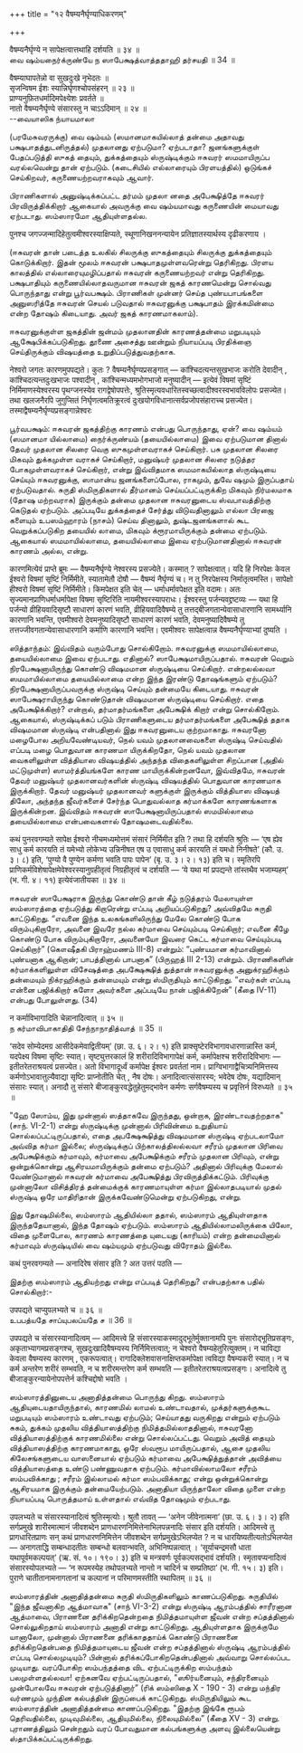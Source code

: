 +++
title = "१२ वैषम्यनैर्घृण्याधिकरणम्"

+++

वैषम्यनैर्घृण्ये न सापेक्षत्वात्तथाहि दर्शयति ॥ ३४ ॥  
வை ஷம்யநைர்க்ருண்யே ந ஸாபேக்ஷத்வாத்ததாஹி தர்சயதி ॥ 34 ॥

वैषम्याघापतेन्नो वा सुखदुःखे नृभेदतः ॥  
सृजन्विषम ईशः स्यान्निर्घृणश्चोपसंहरन् ॥ २३ ॥  
प्राण्यनुफ़ितधर्मादिमपेक्ष्येशः प्रवर्तते ॥  
नातो वैषम्यनैर्घृण्ये संसारस्तु न चाऽऽदिमान् ॥ २४ ॥  
--வையாஸிக ந்யாயமாலா

(பரமேசுவரருக்கு) வை ஷம்யம் (ஸமானமாகயில்லாத் தன்மை அதாவது
பக்ஷபாதத்துடனிருத்தல்) முதலானது ஏற்படுமா? ஏற்படாதா? ஜனங்களுக்குள்
பேதப்படுத்தி ஸுகத் தையும், துக்கத்தையும் ஸ்ருஷ்டிக்கும் ஈசுவரர்
ஸமமாயிருப்ப வரல்லவென்று தான் ஏற்படும். (கடைசியில் எல்லாரையும்
பிரளயத்தில்) ஒடுங்கச் செய்கிறவர், கருணையற்றவராகவும் ஆவார்.

பிராணிகளால் அனுஷ்டிக்கப்பட்ட தர்மம் முதலா னதை அபேக்ஷித்தே ஈசுவரர்
பிரவிருத்திக்கிறார் ஆகையால் அவருக்கு வை ஷம்யமாவது கருணையின் மையாவது
ஏற்படாது. ஸம்ஸாரமோ ஆதியுள்ளதல்ல.

पुनश्च जगज्जन्मादिहेतुत्वमीश्वरस्याक्षिप्यते, स्थूणानिखननन्यायेन
प्रतिज्ञातस्यार्थस्य दृढीकरणाय ।

(ஈசுவரன் தான் படைத்த உலகில் சிலருக்கு ஸுகத்தையும் சிலருக்கு
துக்கத்தையும் கொடுக்கிறார். இதன் மூலம் ஈசுவரன் பக்ஷபாதமுள்ளவரென்று
தெரிகிறது. பிரளய காலத்தில் எல்லாரையுமழிப்பதால் ஈசுவரன் கருணையற்றவர்
என்று தெரிகிறது. பக்ஷபாதியும் கருணையில்லாதவருமான ஈசுவரன் ஜகத் காரணமென்று
சொல்வது பொருந்தாது என்று பூர்வபக்ஷம். பிராணிகள் முன்னர் செய்த
புண்யபாபங்களை அனுஸரித்தே ஈசுவரன் செயல் படுவதால் ஈசுவரனுக்கு பக்ஷபாதம்
இரக்கமின்மை என்ற தோஷம் கிடையாது. அவர் ஜகத் காரணமாகலாம்).

ஈசுவரனுக்குள்ள ஜகத்தின் ஜன்மம் முதலானதின் காரணத்தன்மை மறுபடியும்
ஆக்ஷேபிக்கப்படுகிறது. தூணை அசைத்து ஊன்றும் நியாயப்படி பிரதிக்ஞை
செய்திருக்கும் விஷயத்தை உறுதிப்படுத்துவதற்காக.

नेश्वरो जगतः कारणमुपपद्यते। कुतः ? वैषम्यनैर्घृण्यप्रसङ्गात् —
कांश्चिदत्यन्तसुखभाजः करोति देवादीन् , कांश्चिदत्यन्तदुःखभाजः पश्वादीन्
, कांश्चिन्मध्यमभोगभाजो मनुष्यादीन् — इत्येवं विषमां सृष्टिं
निर्मिमाणस्येश्वरस्य पृथग्जनस्येव रागद्वेषोपपत्तेः,
श्रुतिस्मृत्यवधारितस्वच्छत्वादीश्वरस्वभावविलोपः प्रसज्येत। तथा खलजनैरपि
जुगुप्सितं निर्घृणत्वमतिक्रूरत्वं दुःखयोगविधानात्सर्वप्रजोपसंहाराच्च
प्रसज्येत। तस्माद्वैषम्यनैर्घृण्यप्रसङ्गान्नेश्वरः

பூர்வபக்ஷம்: ஈசுவரன் ஜகத்திற்கு காரணம் என்பது பொருந்தாது, ஏன்? வை ஷம்யம்
(ஸமானமா யில்லாமை) நைர்க்ருண்யம் (தயையில்லாமை) இவை ஏற்படுமான தினால் தேவர்
முதலான சிலரை வெகு ஸுகமுள்ளவராகச் செய்கிறார். பசு முதலான சிலரை மிகவும்
துக்கமுள்ள வராகச் செய்கிறார், மனுஷ்யர் முதலான சிலரை நடுத்தர
போகமுள்ளவராகச் செய்கிறார், என்று இவ்விதமாக ஸமமாகயில்லாத ஸ்ருஷ்டியை
செய்யும் ஈசுவரனுக்கு, ஸாமான்ய ஜனங்களைப்போல, ராகமும், துவே ஷமும்
இருப்பதாய் ஏற்படுவதால். சுருதி ஸ்மிருதிகளால் தீர்மானம்
செய்யப்பட்டிருக்கிற மிகவும் நிர்மலமாக (தோஷ மற்றவராக) இருக்கும் தன்மை
முதலான ஈசுவரனுடைய ஸ்வபாவத்திற்கு கெடுதல் ஏற்படும். அப்படியே துக்கத்தைச்
சேர்த்து விடுவதினாலும் எல்லா பிரஜை களையும் உபஸம்ஹாரம் (நாசம்) செய்வ
தினாலும், துஷ்டஜனங்களால் கூட வெறுக்கப்படுகிற தயையில் லாமை, மிகவும்
க்ரூரமாயிருக்கும் தன்மை ஏற்படும். ஆகையால் ஸமமாயில்லாமை, தயையில்லாமை இவை
ஏற்படுமானதினால் ஈசுவரன் காரணம் அல்ல, என்று.

कारणमित्येवं प्राप्ते ब्रूमः — वैषम्यनैर्घृण्ये नेश्वरस्य प्रसज्येते।
कस्मात् ? सापेक्षत्वात्। यदि हि निरपेक्षः केवल ईश्वरो विषमां सृष्टिं
निर्मिमीते, स्यातामेतौ दोषौ — वैषम्यं नैर्घृण्यं च। न तु निरपेक्षस्य
निर्मातृत्वमस्ति। सापेक्षो हीश्वरो विषमां सृष्टिं निर्मिमीते।
किमपेक्षत इति चेत् — धर्माधर्मावपेक्षत इति वदामः। अतः
सृज्यमानप्राणिधर्माधर्मापेक्षा विषमा सृष्टिरिति नायमीश्वरस्यापराधः।
ईश्वरस्तु पर्जन्यवद्द्रष्टव्यः — यथा हि पर्जन्यो व्रीहियवादिसृष्टौ
साधारणं कारणं भवति, व्रीहियवादिवैषम्ये तु तत्तद्बीजगतान्येवासाधारणानि
सामर्थ्यानि कारणानि भवन्ति, एवमीश्वरो देवमनुष्यादिसृष्टौ साधारणं कारणं
भवति, देवमनुष्यादिवैषम्ये तु तत्तज्जीवगतान्येवासाधारणानि कर्माणि कारणानि
भवन्ति। एवमीश्वरः सापेक्षत्वान्न वैषम्यनैर्घृण्याभ्यां दुष्यति ।

ஸித்தாந்தம்: இவ்விதம் வரும்போது சொல்கிறோம். ஈசுவரனுக்கு ஸமமாயில்லாமை,
தயையில்லாமை இவை ஏற்படாது. எதினால்? ஸாபேக்ஷமாயிருப்பதால். ஈசுவரன் வெறும்
நிரபேக்ஷனாயிருந்து கொண்டு விஷமமான ஸ்ருஷ்டியை செய்கிறார். என்றலல்லவா
ஸமமாயில்லாமை தயையில்லாமை என்ற இந்த இரண்டு தோஷங்களும் ஏற்படும்?
நிரபேக்ஷனாயிருப்பவருக்கு ஸ்ருஷ்டி செய்யும் தன்மையே கிடையாது. ஈசுவரன்
ஸாபேக்ஷராயிருந்து கொண்டுதான் விஷமமான ஸ்ருஷ்டியை செய்கிறார். எதை
அபேக்ஷிக்கிறார்? என்றால், தர்மாதர்மங்களை அபேக்ஷிக் கிறார் என்று
சொல்கிறோம். ஆகையால், ஸ்ருஷ்டிக்கப் படும் பிராணிகளுடைய தர்மாதர்மங்களை
அபேக்ஷித் ததாக விஷமமான ஸ்ருஷ்டி என்பதினால் இது ஈசுவரனுடைய குற்றமாகாது.
ஈசுவரனோ மழைபோல அறியவேண்டியவர், நெல் யவம் முதலானவைகளை ஸ்ருஷ்டி செய்வதில்
எப்படி மழை பொதுவான காரணமா யிருக்கிறதோ, நெல் யவம் முதலான வைகளிலுள்ள
வித்தியாஸ விஷயத்தில் அந்தந்த விதைகளிலுள்ள சிறப்பான (அதில் மட்டுமுள்ள)
ஸாமர்த்தியங்களே காரண மாயிருக்கின்றனவோ, இவ்விதமே, ஈசுவரன் தேவர் மனுஷ்யர்
முதலானவர்களின் ஸ்ருஷ்டி விஷயத்தில் பொதுவான காரணமாக இருக்கிறார். தேவர்
மனுஷ்யர் முதலானவர் களுக்குள் இருக்கும் வித்தியாஸ விஷயத் திலோ, அந்தந்த
ஜீவர்களைச் சேர்ந்த பொதுவல்லாத கர்மாக்களே காரணங்களாக இருக்கின்றன.
இவ்விதம் ஈசுவரன் ஸாபேக்ஷனாயிருப்பதால் ஸமமில்லாமை தயையில்லாமை என்பவைகளால்
தோஷமடைவதில்லை.

कथं पुनरवगम्यते सापेक्ष ईश्वरो नीचमध्यमोत्तमं संसारं निर्मिमीत इति ? तथा
हि दर्शयति श्रुतिः — ‘एष ह्येव साधु कर्म कारयति तं यमेभ्यो लोकेभ्य
उन्निनीषत एष उ एवासाधु कर्म कारयति तं यमधो निनीषते’ (कौ. उ. ३। ८) इति,
‘पुण्यो वै पुण्येन कर्मणा भवति पापः पापेन’ (बृ. उ. ३। २। १३) इति च।
स्मृतिरपि प्राणिकर्मविशेषापेक्षमेवेश्वरस्यानुग्रहीतृत्वं निग्रहीतृत्वं च
दर्शयति — ‘ये यथा मां प्रपद्यन्ते तांस्तथैव भजाम्यहम्’ (भ. गी. ४। ११)
इत्येवंजातीयका ॥ ३४ ॥

ஈசுவரன் ஸாபேக்ஷராக இருந்து கொண்டு தான் கீழ் நடுத்தரம் மேலாயுள்ள
ஸம்ஸாரத்தை ஏற்படுத்து கிறாரென்று எப்படி அறியப்படுகிறது? அவ்விதமே சுருதி
காட்டுகிறது. “எவனை இந்த உலகங்களிலிருந்து மேலே கொண்டு போக விரும்புகிறாரோ,
அவனை இவரே நல்ல கர்மாவை செய்யும்படி செய்கிறார்; எவனை கீழே கொண்டு போக
விரும்புகிறாரோ, அவனையோ இவரை கெட்ட கர்மாவை செய்யும்படி செய்கிறார்”
(கௌஷீதகி பிராஹ்மணம் III-8) என்றும்: “புண்யமான கர்மாவினால் புண்யனாக
ஆகிறான்; பாபத்தினால் பாபனாக” (பிருஹத் III 2-13) என்றும். பிராணிகளின்
கர்மாக்களிலுள்ள விசேஷத்தை அபக்ஷேக்ஷித் துத்தான் ஈசுவரனுக்கு
அனுக்ரஹிக்கும் தன்மையும் நிக்ரஹிக்கும் தன்மையும் என்று ஸ்மிருதியும்
காட்டுகிறது. “எவர்கள் எப்படி என்னை பஜிக்கிறார் களோ அவர்களை அப்படியே நான்
பஜிக்கிறேன்” (கீதை IV-11) என்பது போலுள்ளது. (34)

न कर्माविभागादिति चेन्नानादित्वात् ॥ ३५ ॥  
ந கர்மாவிபாகாதிதி சேந்நாநாதித்வாத் ॥ 35 ॥

‘सदेव सोम्येदमग्र आसीदेकमेवाद्वितीयम्’ (छा. उ. ६। २। १) इति
प्राक्सृष्टेरविभागावधारणान्नास्ति कर्म, यदपेक्ष्य विषमा सृष्टिः स्यात्।
सृष्ट्युत्तरकालं हि शरीरादिविभागापेक्षं कर्म, कर्मापेक्षश्च
शरीरादिविभागः — इतीतरेतराश्रयत्वं प्रसज्येत। अतो विभागादूर्ध्वं
कर्मापेक्ष ईश्वरः प्रवर्ततां नाम। प्राग्विभागाद्वैचित्र्यनिमित्तस्य
कर्मणोऽभावात्तुल्यैवाद्या सृष्टिः प्राप्नोतीति चेत् , नैष दोषः।
अनादित्वात्संसारस्य; भवेदेष दोषः, यद्यादिमान् संसारः स्यात्। अनादौ तु
संसारे बीजाङ्कुरवद्धेतुहेतुमद्भावेन कर्मणः सर्गवैषम्यस्य च प्रवृत्तिर्न
विरुध्यते ॥ ३५ ॥

"ஹே ஸோம்ய, இது முன்னால் ஸத்தாகவே இருந்தது, ஒன்றாக, இரண்டாவதற்றதாக"
(சாந். VI-2-1) என்று ஸ்ருஷ்டிக்கு முன்னால் பிரிவின்மை உறுதியாய்
சொல்லப்பட்டிருப்பதால், எதை அபக்ஷேக்ஷித்து விஷமமான ஸ்ருஷ்டி ஏற்படலாமோ
அவ்வித கர்மா இல்லை; ஸ்ருஷ்டிக்குப் பிற்காலத்திலல்லவா சரீரம் முதலான
பிரிவை அபேக்ஷிக்கும் கர்மாவும், கர்மாவை அபேக்ஷிக்கும் சரீரம் முதலான
பிரிவும், என்று ஒன்றுக்கொன்று ஆசிரயமாயிருக்கும் தன்மை ஏற்படும்? அதினால்
பிரிவுக்கு மேலால் வேண்டுமானால் ஈசுவரன் கர்மாவை அபேக்ஷித்து
பிரவிருத்திக்கட்டும். பிரிவுக்கு முன்னாலோ விசித்திரத் தன்மைக்குக்
காரணமாயுள்ள கர்மா இல்லாதபடியால் முதல் ஸ்ருஷ்டி ஒரே மாதிரிதான்
இருக்கவேண்டுமென்று ஏற்படுகிறது, என்று.

இது தோஷமில்லை, ஸம்ஸாரம் ஆதியில்லா ததால், ஸம்ஸாரம் ஆதியுள்ளதாக
இருந்ததேயானால், இந்த தோஷம் ஏற்படும். ஸம்ஸாரம் ஆதியில்லாமலிருக்கை யிலோ,
விதை முளைபோல, காரணம் காரணத்தை யுடையது (காரியம்) என்ற தன்மையினால்
கர்மாவும் ஸ்ருஷ்டியில் வை ஷம்யமும் ஏற்படுவது விரோதம் இல்லை.

कथं पुनरवगम्यते — अनादिरेष संसार इति ? अत उत्तरं पठति —

இதற்கு ஸம்ஸாரம் ஆதியற்றது என்று எப்படித் தெரிகிறது? என்பதற்காக பதில்
சொல்கிறார்:-

उपपद्यते चाप्युपलभ्यते च ॥ ३६ ॥  
உபபத்யதே சாப்யுபலப்யதே ச ॥ 36 ॥

उपपद्यते च संसारस्यानादित्वम् — आदिमत्त्वे हि
संसारस्याकस्मादुद्भूतेर्मुक्तानामपि पुनः संसारोद्भूतिप्रसङ्गः,
अकृताभ्यागमप्रसङ्गश्च, सुखदुःखादिवैषम्यस्य निर्निमित्तत्वात्; न चेश्वरो
वैषम्यहेतुरित्युक्तम्। न चाविद्या केवला वैषम्यस्य कारणम् ,
एकरूपत्वात्। रागादिक्लेशवासनाक्षिप्तकर्मापेक्षा त्वविद्या वैषम्यकरी
स्यात्। न च कर्म अन्तरेण शरीरं सम्भवति, न च शरीरमन्तरेण कर्म सम्भवति —
इतीतरेतराश्रयत्वप्रसङ्गः। अनादित्वे तु बीजाङ्कुरन्यायेनोपपत्तेर्न
कश्चिद्दोषो भवति ।

ஸம்ஸாரத்தினுடைய அனாதித்தன்மை பொருந்து கிறது. ஸம்ஸாரம்
ஆதியுடையதாயிருந்தால், காரணமில் லாமல் உண்டாவதால், முக்தர்களுக்குகூட
மறுபடியும் ஸம்ஸாரம் உண்டாவது ஏற்படும்; செய்யாதது வருகிறது என்றும்
ஏற்படும் சுகம், துக்கம் முதலிய வித்தியாஸத்திற்கு நிமித்தமில்லாததினால்,
ஈசுவரனோ வித்தியாஸத்திற்குக் காரணமில்லை என்று சொல்லப்பட்டது. வெறும் அவித்
தையும் வித்தியாஸத்திற்கு காரணமாகாது, ஒரே ஸ்வரூப மாயிருப்பதால், ஆசை
முதலிய கிலேசங்களுடைய வாஸனையால் ஏற்படும் கர்மாவை அபேக்ஷித்துத்தான்
அவித்யை வித்தியாஸத்தை உண்டு பண்ணுவதாக ஏற்படும். கர்மாவில்லாமலோ சரீரம்
ஸம்பவிக்காது ; சரீரம் இல்லாமல் கர்மா ஸம்பவிக்காது; என்று ஒன்றுக்கொன்று
ஆசிரயமாக இருக்கும் தன்மையேற்படும். அனாதியா யிருந்தாலோ விதை முளை என்ற
நியாயப்படி பொருத்தமாய் உள்ளதால் எவ்வித தோஷமும் ஏற்படாது.

उपलभ्यते च संसारस्यानादित्वं श्रुतिस्मृत्योः। श्रुतौ तावत् — ‘अनेन
जीवेनात्मना’ (छा. उ. ६। ३। २) इति सर्गप्रमुखे शारीरमात्मानं जीवशब्देन
प्राणधारणनिमित्तेनाभिलपन्ननादिः संसार इति दर्शयति। आदिमत्त्वे तु
प्रागधारितप्राणः सन् कथं प्राणधारणनिमित्तेन जीवशब्देन
सर्गप्रमुखेऽभिलप्येत ? न च धारयिष्यतीत्यतोऽभिलप्येत — अनागताद्धि
सम्बन्धादतीतः सम्बन्धो बलवान्भवति, अभिनिष्पन्नत्वात् । ‘सूर्याचन्द्रमसौ
धाता यथापूर्वमकल्पयत्’ (ऋ. सं. १०। १९०। ३) इति च मन्त्रवर्णः
पूर्वकल्पसद्भावं दर्शयति। स्मृतावप्यनादित्वं संसारस्योपलभ्यते — ‘न
रूपमस्येह तथोपलभ्यते नान्तो न चादिर्न च सम्प्रतिष्ठा’ (भ. गी. १५। ३)
इति। पुराणे चातीतानामनागतानां च कल्पानां न परिमाणमस्तीति स्थापितम् ॥ ३६
॥

ஸம்ஸாரத்தின் அனாதித்தன்மை சுருதி ஸ்மிருதிகளிலும் காணப்படுகிறது.
சுருதியில் "இந்த ஜீவனாகிற ஆத்மாவாக" (சாந் VI-3-2) என்று ஸ்ருஷ்டி
ஆரம்பத்தில் சாரீரனான ஆத்மாவை, பிராணனை தரிக்கிறதென்றதை நிமித்தமாயுள்ள
ஜீவன் என்ற சப்தத்தினால் சொல்லுகிறதாய் ஸம்ஸாரம் அனாதி என்று காட்டுகிறது.
ஆதியுள்ளதாக இருக்குமே யானாலோ, முன்னால் பிராணனை தரிக்காததாய்க் கொண்டு
பிராணனை தரிக்கிறதென்பதை நிமித்தமாயுடைய ஜீவன் என்ற சப்தத்தினால் ஸ்ருஷ்டி
ஆரம்பத்தில் எப்படி சொல்லமுடியும்? பின்னால் தரிக்கப்போகிறதென்பதினால்
அவ்வாறு சொல்லப்பட முடியாது. வரப்போகிற ஸம்பந்தத்தை விட ஏற்பட்டிருக்கிற
ஸம்பந்தம் பலமுள்ளதல்லவா! ஏற்கனவே ஏற்பட்டிருப்பதால், "ஸூர்யனையும்,
சந்திரனையும் முன்போலவே ஈசுவரன் ஏற்படுத்தினார்” (ரிக் ஸம்ஸிதை X - 190 -
3) என்று மந்திர வர்ணமும் முந்தின கல்பத்தின் இருப்பைக் காட்டுகிறது.
ஸ்மிருதியிலும் கூட ஸம்ஸாரத்தின் அனாதித்தன்மை காணப்படுகிறது. "இதற்கு
இங்கே ரூபம் தெரிவதில்லை, முடிவுமில்லை, ஆதியுமில்லை, நிலையுமில்லை” (கீதை
XV - 3) என்று. புராணத்திலும் சென்றதும் வரப் போவதுமான கல்பங்களுக்கு அளவு
இல்லையென்று ஸ்தாபிக்கப்பட்டிருக்கிறது.
